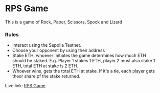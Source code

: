 # RPS Game

This is a game of Rock, Paper, Scissors, Spock and Lizard

### Rules
- Interact using the Sepolia Testnet.
- Choose your opponent by using their address
- Stake ETH, whoever initiates the game determines how much ETH should be staked. E.g. Player 1 stakes 1 ETH, player 2 must also stake 1 ETH, total ETH at stake is 2 ETH.
- Whoever wins, gets the total ETH at stake. If it's a tie, each player gets theor share pf the stake returned.


Live link: [RPS Game](https://rps-gules-rho.vercel.app/)